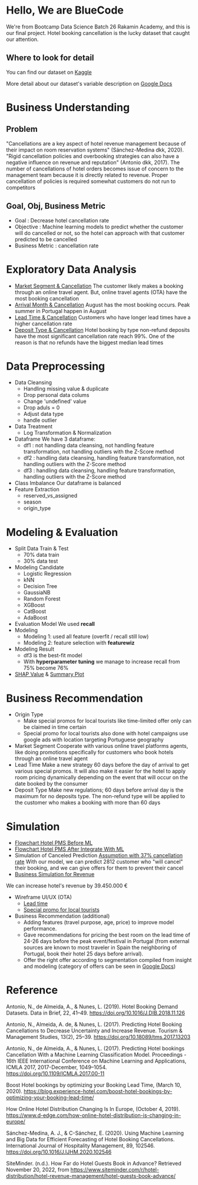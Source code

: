 # Hello, We are BlueCode 

We're from Bootcamp Data Science Batch 26 Rakamin Academy, and this is our final project. 
Hotel booking cancellation is the lucky dataset that caught our attention. 

## Where to look for detail
You can find our dataset on [Kaggle](https://www.kaggle.com/datasets/mojtaba142/hotel-booking)

More detail about our dataset's variable description on [Google Docs](https://bit.ly/hotel_booking_variable_desc)

# Business Understanding
## Problem
"Cancellations are a key aspect of hotel revenue management because of their impact on room reservation systems" (Sánchez-Medina dkk, 2020).
"Rigid cancellation policies and  overbooking strategies can also have a negative influence on revenue and reputation" (Antonio dkk, 2017).
The number of cancellations of hotel orders becomes issue of concern to the management team
because it is directly related to revenue. Proper cancellation of policies is required somewhat
customers do not run to competitors

## Goal, Obj, Business Metric
- Goal : Decrease hotel cancellation rate
- Objective : Machine learning models to predict whether the customer will do cancelled or not, so the hotel can approach with that customer predicted to be cancelled
- Business Metric : cancellation rate

# Exploratory Data Analysis
- [Market Segment & Cancellation](https://user-images.githubusercontent.com/116469338/204178531-b6eddcd9-e73f-4002-85ef-ff92feecc5b7.jpg)
The customer likely makes a booking through an online travel agent. But, online travel agents (OTA) have the most booking cancellation
- [Arrival Month & Cancellation](https://user-images.githubusercontent.com/116469338/204179140-06422b09-8d5a-4bc2-a138-d6fb627d641e.png)
August has the most booking occurs. Peak summer in Portugal happen in August
- [Lead Time & Cancellation](https://user-images.githubusercontent.com/116469338/204179449-1c4ac343-bcf0-4236-8e47-ea4ae655f4bf.png)
Customers who have longer lead times have a higher cancellation rate
- [Deposit Type & Cancellation](https://user-images.githubusercontent.com/116469338/204179611-0357613f-a341-42df-b350-186fb73fca89.png)
Hotel booking by type non-refund deposits have the most significant cancellation rate  reach 99%. One of the reason is that no refunds have the biggest median lead times

# Data Preprocessing
- Data Cleansing
    - Handling missing value & duplicate
    - Drop personal data colums
    - Change 'undefined' value
    - Drop aduls = 0
    - Adjust data type
    - handle outlier
- Data Treatment
    - Log Transformation & Normalization
- Dataframe
    We have 3 dataframe:
    - df1 : not handling data cleansing, not handling feature transformation, not handling outliers with the Z-Score method
    - df2 : handling data cleansing, handling feature transformation, not handling outliers with the Z-Score method
    - df3 : handling data cleansing, handling feature transformation, handling outliers with the Z-Score method
- Class Imbalance
Our dataframe is balanced
- Feature Extraction
    - reserved_vs_assigned 
    - season
    - origin_type
    
# Modeling & Evaluation
- Split Data Train & Test
    - 70% data train
    - 30% data test
- Modeling Candidate
    - Logistic Regression
    - kNN
    - Decision Tree
    - GaussiaNB
    - Random Forest
    - XGBoost
    - CatBoost
    - AdaBoost
- Evaluation Model
We used **recall**
- Modeling
    - Modeling 1: used all feature (overfit / recall still low)
    - Modeling 2: feature selection with **featurewiz**
- Modeling Result
    - df3 is the best-fit model
    - With **hyperparameter tuning** we manage to increase recall from 75% become 76%
- [SHAP Value](https://user-images.githubusercontent.com/116469338/204266381-62792f0a-e3e1-4b62-bfa5-5d58c8056ccd.png) & 
[Summary Plot](https://user-images.githubusercontent.com/116469338/204266454-d1138938-f4ec-4102-85a6-dee4af205445.png)

# Business Recommendation
- Origin Type
    - Make special promos for local tourists like time-limited offer only can be claimed in time certain
    - Special promo for local tourists also done with hotel campaigns use google ads with location targeting Portuguese geography
- Market Segment
Cooperate with various online travel platforms agents, like doing promotions specifically for customers who book hotels through an online travel agent 
- Lead Time
Make a new strategy 60 days before the day of arrival to get various special promos. It will also make it easier for the hotel to apply room pricing dynamically depending on the event that will occur on the date booked by the consumer
- Deposit Type
Make new regulations; 60 days before arrival day is the maximum for no deposits type. The non-refund type will be applied to the customer who makes a booking with more than 60 days

# Simulation
- [Flowchart Hotel PMS Before ML](https://user-images.githubusercontent.com/116469338/204268657-aa1a49ac-6dd5-4c55-9e99-5b14f6eb741f.png)
- [Flowchart Hotel PMS After Integrate With ML](https://user-images.githubusercontent.com/116469338/204268674-b66e20c6-0b12-4614-844a-259e59b417d1.png)
- Simulation of Canceled Prediction 
[Assumption with 37% cancellation rate](https://user-images.githubusercontent.com/116469338/204269166-ffb5918e-cf69-4973-a86a-044f6afac78d.png)
With our model, we can predict 2812 customer who "will cancel" their booking, and we can give offers for them to prevent their cancel
- [Business Simulation for Revenue](https://user-images.githubusercontent.com/116469338/204269914-4219afe4-c5f9-4f55-853b-ab07ebc1b220.png)

We can increase hotel's revenue by 39.450.000 € 
- Wireframe UI/UX (OTA)
    - [Lead time](https://user-images.githubusercontent.com/116469338/204270693-ad2fe554-65fd-4c9d-b0de-c69085123b2b.png)
    - [Special promo for local tourists](https://user-images.githubusercontent.com/116469338/204276550-4cf913ed-0de3-4e2a-b200-96b662e7db18.png)
- Business Recommendation (additional)
    - Adding features (travel purpose, age, price) to improve model performance.
    - Gave recommendations for pricing the best room on the lead time of 24-26 days before the peak event/festival in Portugal (from external sources are known to most traveler in Spain the neighboring of Portugal, book their hotel 25 days before arrival).
    - Offer the right offer according to segmentation compiled from insight and modeling (category of offers can be seen in [Google Docs](https://bit.ly/offers_category))

# Reference
Antonio, N., de Almeida, A., & Nunes, L. (2019). Hotel Booking Demand Datasets. Data in Brief, 22, 41–49.
https://doi.org/10.1016/J.DIB.2018.11.126

Antonio, N., Almeida, A. de, & Nunes, L. (2017). Predicting Hotel Booking Cancellations to Decrease
Uncertainty and Increase Revenue. Tourism & Management Studies, 13(2), 25–39.
https://doi.org/10.18089/tms.2017.13203

Antonio, N., de Almeida, A., & Nunes, L. (2017). Predicting Hotel bookings Cancellation With a Machine
Learning Classification Model. Proceedings - 16th IEEE International Conference on Machine Learning
and Applications, ICMLA 2017, 2017-December, 1049–1054. https://doi.org/10.1109/ICMLA.2017.00-11

Boost Hotel bookings by optimizing your Booking Lead Time, (March 10, 2020).
https://blog.experience-hotel.com/boost-hotel-bookings-by-optimizing-your-booking-lead-time/

How Online Hotel Distribution Changing Is In Europe, (October 4, 2019).
https://www.d-edge.com/how-online-hotel-distribution-is-changing-in-europe/

Sánchez-Medina, A. J., & C-Sánchez, E. (2020). Using Machine Learning and Big Data for Efficient Forecasting
of Hotel Booking Cancellations. International Journal of Hospitality Management, 89, 102546.
https://doi.org/10.1016/J.IJHM.2020.102546

SiteMinder. (n.d.). How Far do Hotel Guests Book in Advance? Retrieved November 20, 2022, from
https://www.siteminder.com/r/hotel-distribution/hotel-revenue-management/hotel-guests-book-advance/